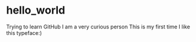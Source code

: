 # hello_world
Trying to learn GitHub
I am a very curious person
This is my first time
I like this typeface:)
